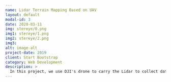 ```yaml
---
name: Lidar Terrain Mapping Based on UAV
layout: default
modal-id: 3
date: 2020-03-11
img: stereye/0.png
img1: stereye/1.png
img2: stereye/2.png
img3: 
alt: image-alt
project-date: 2019
client: Start Bootstrap
category: Web Development
description: >
  In this project, we use DJI's drone to carry the Lidar to collect data on terrain and building groups. In this way, we can establish a high-precision point cloud map. This point cloud map based on bird's-eye view can be used for a series of tasks such as urban planning and post-disaster reconstruction. The Lidar scan is far from the situation on the ground.  Since the viewpoint is downward, Lidar's field of view becomes smaller and can lead to rare local features. Such as there may be no geometric features on a flat roof. It leads to difficulties for point cloud matching and loop detection. For the first problem, we initialize the relative transformation between the two Lidar's scan by using GPS and the IMU pre-integration. The final transformation is computed by point matching between the scan and the map. At the same time, we compared a variety of point cloud matching algorithms such as GICP, NDT, VGIP, and FASTGICP. The GICP algorithm comes from point cloud library(PCL) works the best, but it is computational expensive. The FASTGICP (Kenji Koide et al.) can achieve a good balance between performance and run time. For the loop detection, we use interactive_slam to optimize the pose map, and the consistency of the entire map can be greatly improved after optimization. 
---
```

